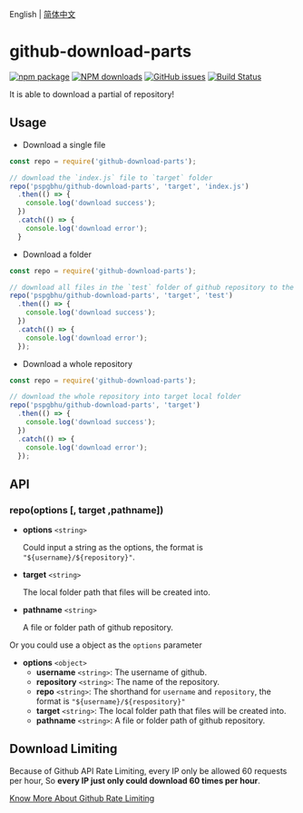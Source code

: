English | [简体中文](./README_CN.md)

# github-download-parts

[![npm package](https://img.shields.io/npm/v/github-download-parts.svg)](https://www.npmjs.org/package/github-download-parts)
[![NPM downloads](http://img.shields.io/npm/dm/github-download-parts.svg)](https://npmjs.org/package/github-download-parts)
[![GitHub issues](https://img.shields.io/github/issues/pspgbhu/github-download-parts.svg)](https://github.com/pspgbhu/github-download-parts/issues)
[![Build Status](https://travis-ci.org/pspgbhu/github-download-parts.svg?branch=master)](https://travis-ci.org/pspgbhu/github-download-parts)

It is able to download a partial of repository!


## Usage

- Download a single file

```js
const repo = require('github-download-parts');

// download the `index.js` file to `target` folder
repo('pspgbhu/github-download-parts', 'target', 'index.js')
  .then(() => {
    console.log('download success');
  })
  .catch(() => {
    console.log('download error');
  }
```

- Download a folder

```js
const repo = require('github-download-parts');

// download all files in the `test` folder of github repository to the local `target` folder.
repo('pspgbhu/github-download-parts', 'target', 'test')
  .then(() => {
    console.log('download success');
  })
  .catch(() => {
    console.log('download error');
  });
```

- Download a whole repository

```js
const repo = require('github-download-parts');

// download the whole repository into target local folder
repo('pspgbhu/github-download-parts', 'target')
  .then(() => {
    console.log('download success');
  })
  .catch(() => {
    console.log('download error');
  });
```

## API

### repo(options [, target ,pathname])

- **options** `<string>`

  Could input a string as the options, the format is `"${username}/${repository}"`.

- **target** `<string>`

  The local folder path that files will be created into.

- **pathname** `<string>`

  A file or folder path of github repository.

Or you could use a object as the `options` parameter

- **options** `<object>`
  - **username** `<string>`: The username of github.
  - **repository** `<string>`: The name of the repository.
  - **repo** `<string>`: The shorthand for `username` and `repository`, the format is `"${username}/${respository}"`
  - **target** `<string>`: The local folder path that files will be created into.
  - **pathname** `<string>`: A file or folder path of github repository.


## Download Limiting
Because of Github API Rate Limiting, every IP only be allowed 60 requests per hour, So **every IP just only could download 60 times per hour**.

[Know More About Github Rate Limiting](https://developer.github.com/v3/#rate-limiting)
